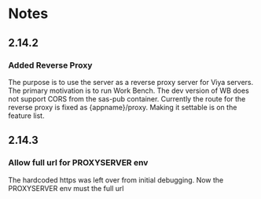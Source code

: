 # Notes

## 2.14.2

### Added Reverse Proxy

The purpose is to use the server as a reverse proxy server for Viya servers. The primary motivation is to run Work Bench. The dev version of WB does not support CORS from the sas-pub container. Currently the route for the reverse proxy is fixed as
{appname}/proxy. Making it settable is on the feature list.

## 2.14.3

### Allow full url for PROXYSERVER env

The hardcoded https was left over from initial debugging. Now the PROXYSERVER env must the full url